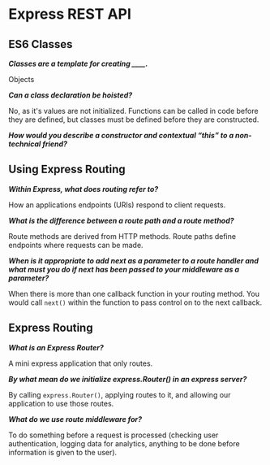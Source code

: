 # Express REST API

## ES6 Classes

***Classes are a template for creating ____.***

Objects

***Can a class declaration be hoisted?***

No, as it's values are not initialized. Functions can be called in code before they are defined, but classes must be defined before they are constructed.

***How would you describe a constructor and contextual “this” to a non-technical friend?***

## Using Express Routing

***Within Express, what does routing refer to?***

How an applications endpoints (URIs) respond to client requests.

***What is the difference between a route path and a route method?***

Route methods are derived from HTTP methods. Route paths define endpoints where requests can be made. 

***When is it appropriate to add next as a parameter to a route handler and what must you do if next has been passed to your middleware as a parameter?***

When there is more than one callback function in your routing method. You would call `next()` within the function to pass control on to the next callback.

## Express Routing

***What is an Express Router?***

A mini express application that only routes.

***By what mean do we initialize express.Router() in an express server?***

By calling `express.Router()`, applying routes to it, and allowing our application to use those routes.

***What do we use route middleware for?***

To do something before a request is processed (checking user authentication, logging data for analytics, anything to be done before information is given to the user).
